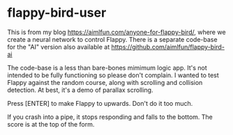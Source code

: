 # flappy-bird-user

This is from my blog https://aimlfun.com/anyone-for-flappy-bird/, where we create a neural network
to control Flappy. 
There is a separate code-base for the "AI" version also available at https://github.com/aimlfun/flappy-bird-ai

The code-base is a less than bare-bones mimimum logic app. It's not intended to be fully functioning so please don't complain. I wanted to test Flappy against the
random course, along with scrolling and collision detection. At best, it's a demo of parallax scrolling.

Press [ENTER] to make Flappy to upwards. Don't do it too much. 

If you crash into a pipe, it stops responding and falls to the bottom. The score is at the top of the form.
